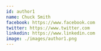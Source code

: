 ```yaml
---
id: author1
name: Chuck Smith
facebook: https://www.facebook.com
twitter: https://www.twitter.com
linkedin: https://www.linkedin.com
image: ./images/author1.png
---
```

